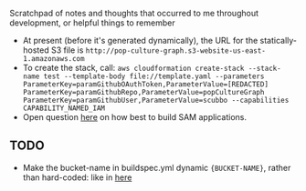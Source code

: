 Scratchpad of notes and thoughts that occurred to me throughout development,
or helpful things to remember

* At present (before it's generated dynamically), the URL for
    the statically-hosted S3 file is `http://pop-culture-graph.s3-website-us-east-1.amazonaws.com`
* To create the stack, call: `aws cloudformation create-stack --stack-name test --template-body file://template.yaml --parameters ParameterKey=paramGithubOAuthToken,ParameterValue=[REDACTED] ParameterKey=paramGithubRepo,ParameterValue=popCultureGraph ParameterKey=paramGithubUser,ParameterValue=scubbo --capabilities CAPABILITY_NAMED_IAM`
* Open question [here](https://stackoverflow.com/questions/53987204/is-it-possible-recommended-to-use-sam-build-in-aws-codebuild) on
    how best to build SAM applications.

## TODO

* Make the bucket-name in buildspec.yml dynamic `{BUCKET-NAME}`, rather than hard-coded:
    like in [here](https://github.com/scubbo/scubbo-slackbot/blob/master/buildspec.yml#L13)